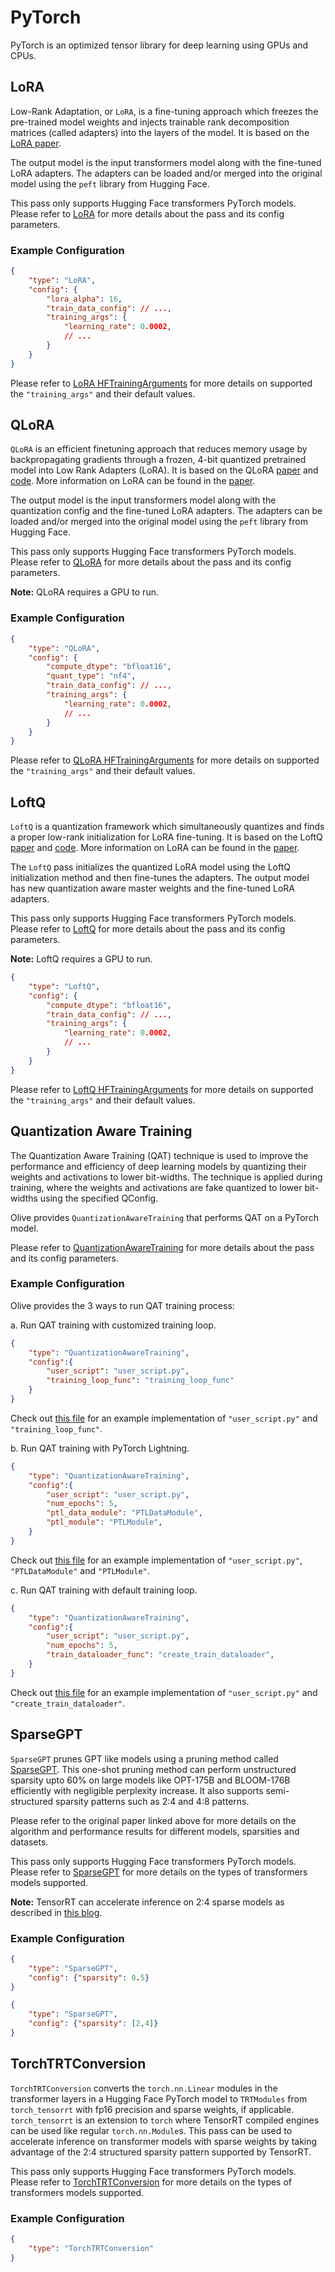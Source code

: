 # PyTorch

PyTorch is an optimized tensor library for deep learning using GPUs and CPUs.

## LoRA
Low-Rank Adaptation, or `LoRA`, is a fine-tuning approach which freezes the pre-trained model weights and injects trainable rank decomposition matrices (called adapters) into the layers of the model.
It is based on the [LoRA paper](https://arxiv.org/abs/2106.09685).

The output model is the input transformers model along with the fine-tuned LoRA adapters. The adapters can be loaded and/or merged into the original model using the `peft` library from Hugging Face.

This pass only supports Hugging Face transformers PyTorch models. Please refer to [LoRA](lora) for more details about the pass and its config parameters.

### Example Configuration
```json
{
    "type": "LoRA",
    "config": {
        "lora_alpha": 16,
        "train_data_config": // ...,
        "training_args": {
            "learning_rate": 0.0002,
            // ...
        }
    }
}
```
Please refer to [LoRA HFTrainingArguments](lora_hf_training_arguments) for more details on supported the `"training_args"` and their default values.

## QLoRA
`QLoRA` is an efficient finetuning approach that reduces memory usage by backpropagating gradients through a frozen, 4-bit quantized pretrained model into Low Rank Adapters (LoRA). It is based on
the QLoRA [paper](https://arxiv.org/abs/2305.14314) and [code](https://github.com/artidoro/qlora/blob/main/qlora.py). More information on LoRA can be found in the [paper](https://arxiv.org/abs/2106.09685).

The output model is the input transformers model along with the quantization config and the fine-tuned LoRA adapters. The adapters can be loaded and/or merged into the original model using the
`peft` library from Hugging Face.

This pass only supports Hugging Face transformers PyTorch models. Please refer to [QLoRA](qlora) for more details about the pass and its config parameters.

**Note:** QLoRA requires a GPU to run.

### Example Configuration
```json
{
    "type": "QLoRA",
    "config": {
        "compute_dtype": "bfloat16",
        "quant_type": "nf4",
        "train_data_config": // ...,
        "training_args": {
            "learning_rate": 0.0002,
            // ...
        }
    }
}
```
Please refer to [QLoRA HFTrainingArguments](lora_hf_training_arguments) for more details on supported the `"training_args"` and their default values.

## LoftQ
`LoftQ` is a quantization framework which simultaneously quantizes and finds a proper low-rank initialization for LoRA fine-tuning. It is based on the LoftQ [paper](https://arxiv.org/pdf/2310.08659.pdf)
and [code](https://github.com/yxli2123/LoftQ). More information on LoRA can be found in the [paper](https://arxiv.org/abs/2106.09685).

The `LoftQ` pass initializes the quantized LoRA model using the LoftQ initialization method and then fine-tunes the adapters. The output model has new quantization aware master weights and the fine-tuned LoRA adapters.

This pass only supports Hugging Face transformers PyTorch models. Please refer to [LoftQ](loftq) for more details about the pass and its config parameters.

**Note:** LoftQ requires a GPU to run.
```json
{
    "type": "LoftQ",
    "config": {
        "compute_dtype": "bfloat16",
        "train_data_config": // ...,
        "training_args": {
            "learning_rate": 0.0002,
            // ...
        }
    }
}
```
Please refer to [LoftQ HFTrainingArguments](lora_hf_training_arguments) for more details on supported the `"training_args"` and their default values.

## Quantization Aware Training
The Quantization Aware Training (QAT) technique is used to improve the performance and efficiency of deep learning models by quantizing their
weights and activations to lower bit-widths. The technique is applied during training, where the weights and activations are fake quantized
to lower bit-widths using the specified QConfig.

Olive provides `QuantizationAwareTraining` that performs QAT on a PyTorch model.

Please refer to [QuantizationAwareTraining](quantization_aware_training) for more details about the pass and its config parameters.

### Example Configuration
Olive provides the 3 ways to run QAT training process:

a. Run QAT training with customized training loop.
```json
{
    "type": "QuantizationAwareTraining",
    "config":{
        "user_script": "user_script.py",
        "training_loop_func": "training_loop_func"
    }
}
```

Check out [this file](https://github.com/microsoft/Olive/blob/main/examples/bert/user_script.py)
for an example implementation of `"user_script.py"` and `"training_loop_func"`.

b. Run QAT training with PyTorch Lightning.
```json
{
    "type": "QuantizationAwareTraining",
    "config":{
        "user_script": "user_script.py",
        "num_epochs": 5,
        "ptl_data_module": "PTLDataModule",
        "ptl_module": "PTLModule",
    }
}
```

Check out [this file](https://github.com/microsoft/Olive/blob/main/examples/resnet/user_script.py)
for an example implementation of `"user_script.py"`, `"PTLDataModule"` and `"PTLModule"`.


c. Run QAT training with default training loop.
```json
{
    "type": "QuantizationAwareTraining",
    "config":{
        "user_script": "user_script.py",
        "num_epochs": 5,
        "train_dataloader_func": "create_train_dataloader",
    }
}
```

Check out [this file](https://github.com/microsoft/Olive/blob/main/examples/resnet/user_script.py)
for an example implementation of `"user_script.py"` and `"create_train_dataloader"`.

## SparseGPT
`SparseGPT` prunes GPT like models using a pruning method called [SparseGPT](https://arxiv.org/abs/2301.00774). This one-shot pruning method can perform unstructured
sparsity upto 60% on large models like OPT-175B and BLOOM-176B efficiently with negligible perplexity increase. It also supports semi-structured sparsity patterns such
as 2:4 and 4:8 patterns.

Please refer to the original paper linked above for more details on the algorithm and performance results for different models, sparsities and datasets.

This pass only supports Hugging Face transformers PyTorch models. Please refer to [SparseGPT](sparsegpt) for more details on the types of transformers models supported.

**Note:** TensorRT can accelerate inference on 2:4 sparse models as described in [this blog](https://developer.nvidia.com/blog/accelerating-inference-with-sparsity-using-ampere-and-tensorrt/).

### Example Configuration
```json
{
    "type": "SparseGPT",
    "config": {"sparsity": 0.5}
}
```
```json
{
    "type": "SparseGPT",
    "config": {"sparsity": [2,4]}
}
```

## TorchTRTConversion
`TorchTRTConversion` converts the `torch.nn.Linear` modules in the transformer layers in a Hugging Face PyTorch model to `TRTModules` from `torch_tensorrt` with fp16 precision and sparse weights, if
applicable. `torch_tensorrt` is an extension to `torch` where TensorRT compiled engines can be used like regular `torch.nn.Module`s. This pass can be used to accelerate inference on transformer models
with sparse weights by taking advantage of the 2:4 structured sparsity pattern supported by TensorRT.

This pass only supports Hugging Face transformers PyTorch models. Please refer to [TorchTRTConversion](torch_trt_conversion) for more details on the types of transformers models supported.

### Example Configuration
```json
{
    "type": "TorchTRTConversion"
}
```

